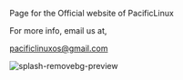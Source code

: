 Page for the Official website of PacificLinux

For more info, email us at,

pacificlinuxos@gmail.com


![splash-removebg-preview](https://github.com/PacificLinux/Website/assets/164234650/32e49306-2f72-4ea1-be4c-48d57d5f83df)
